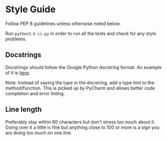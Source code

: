 # Style Guide

Follow PEP 8 guidelines unless otherwise noted below.

Run `python3.6 ci.py` in order to run all the tests and check for any style
problems.

## Docstrings

Docstrings should follow the Google Python docstring format.
An example of it is [here](http://sphinxcontrib-napoleon.readthedocs.io/en/latest/example_google.html).

Note: Instead of saying the type in the docstring, add a type hint to the 
method/function.
This is picked up by PyCharm and allows better code completion and error 
linting. 

## Line length

Preferably stay within 80 characters but don't stress too much about it.
Going over it a little is fine but anything close to 100 or more is a sign you
are doing too much on one line.


